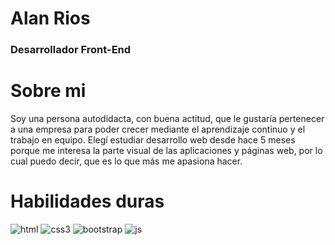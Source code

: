 # Alan Rios

### Desarrollador Front-End 

# Sobre mi

Soy una persona autodidacta, con buena actitud, que le gustaría pertenecer a una empresa para poder crecer mediante el aprendizaje continuo y el trabajo en equipo. Elegí estudiar desarrollo web desde hace 5 meses porque me interesa la parte visual de las aplicaciones y páginas web, por lo cual puedo decir, que es lo que más me apasiona hacer.

# Habilidades duras

![html](https://user-images.githubusercontent.com/58795417/97876393-8bee8b00-1cfa-11eb-8764-8285125190b8.png)
![css3](https://user-images.githubusercontent.com/58795417/97877054-6ca42d80-1cfb-11eb-9adb-d80a5edd9591.png)
![bootstrap](https://user-images.githubusercontent.com/58795417/97877352-d02e5b00-1cfb-11eb-99b1-bf7528e0fd89.png)
![js](https://user-images.githubusercontent.com/58795417/105617060-ec9dd900-5dba-11eb-9291-8736c38efe91.png)
